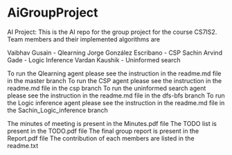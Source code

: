 # AiGroupProject
AI Project:
This is the AI repo for the group project for the course CS7IS2.
Team members and their implemented algorithms are

Vaibhav Gusain - Qlearning
Jorge González Escribano - CSP
Sachin Arvind Gade -  Logic Inference
Vardan Kaushik - Uninformed search

To run the Qlearning agent please see the instruction in the readme.md file in the master branch
To run the CSP agent please see the instruction in the readme.md file in the csp branch
To run the uninformed search agent please see the instruction in the readme.md file in the dfs-bfs branch
To run the Logic inference agent please see the instruction in the readme.md file in the Sachin_Logic_inference branch

The minutes of meeting is present in the Minutes.pdf file
The TODO list is present in the TODO.pdf file
The final group report is present in the Report.pdf file
The contribution of each members are listed in the readme.txt